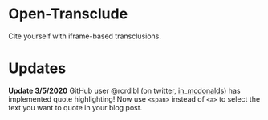 # Open-Transclude
Cite yourself with iframe-based transclusions.

# Updates
**Update 3/5/2020**
GitHub user @rcrdlbl (on twitter, [in_mcdonalds](https://twitter.com/in_mcdonalds)) has implemented quote highlighting! Now use `<span>` instead of `<a>` to select the text you want to quote in your blog post.
